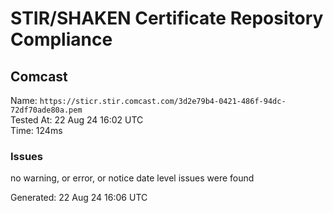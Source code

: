 # STIR/SHAKEN Certificate Repository Compliance

## Comcast

Name: `https://sticr.stir.comcast.com/3d2e79b4-0421-486f-94dc-72df70ade80a.pem`\
Tested At: 22 Aug 24 16:02 UTC\
Time: 124ms

### Issues

no warning, or error, or notice date level issues were found

Generated: 22 Aug 24 16:06 UTC